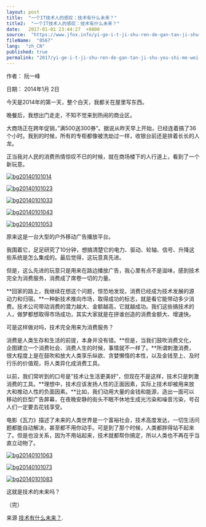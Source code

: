 ```yaml
---
layout: post
title:  "一个IT技术人的感叹：技术有什么未来？"
title2:  "一个IT技术人的感叹：技术有什么未来？"
date:   2017-01-01 23:44:27  +0800
source:  "https://www.jfox.info/yi-ge-i-t-ji-shu-ren-de-gan-tan-ji-shu-you-shi-me-wei-lai.html"
fileName:  "0567"
lang:  "zh_CN"
published: true
permalink: "2017/yi-ge-i-t-ji-shu-ren-de-gan-tan-ji-shu-you-shi-me-wei-lai.html"
---
```




作者： 阮一峰

日期： 2014年1月 2日

今天是2014年的第一天，整个白天，我都关在屋里写东西。

晚餐后，我想出门走走，不知不觉来到热闹的商业区。

大商场正在跨年促销，”满500送300券”。据说从昨天早上开始，已经连着搞了36个小时。我到的时候，所有的专柜都像被洗劫过一样，收银台前还是排着长长的人龙。

正当我对人民的消费热情惊叹不已的时候，就在商场楼下的人行道上，看到了一个新玩意。

[![bg20140101014](de797b8.jpg)](http://www.jfox.info/wp-content/uploads/2014/02/bg20140101014.jpg)

[![bg20140101023](d44bb8f.jpg)](http://www.jfox.info/wp-content/uploads/2014/02/bg20140101023.jpg)

[![bg20140101033](c04f85a.jpg)](http://www.jfox.info/wp-content/uploads/2014/02/bg20140101033.jpg)

[![bg20140101043](cc36a93.jpg)](http://www.jfox.info/wp-content/uploads/2014/02/bg20140101043.jpg)

[![bg20140101053](53ed345.jpg)](http://www.jfox.info/wp-content/uploads/2014/02/bg20140101053.jpg)

原来这是一台大型的户外移动广告播放平台。

我围着它，足足研究了10分钟，想搞清楚它的电力、驱动、轮轴、信号、升降这些系统是怎么集成的。最后觉得，这玩意真先进。

但是，这么先进的玩意只是用来在路边播放广告，我心里有点不是滋味，感到技术完全为消费服务，消费成了席卷一切的力量。

**回家的路上，我继续在想这个问题，惊恐地发现，消费已经成为技术发展的源动力和归宿。**一种新技术推向市场，取得成功的标志，就是看它能带动多少消费。技术公司带动消费的潜力越大、金额越高，它就越成功。我们这些搞技术的人，做梦都想取得市场成功，其实大家就是在拼谁创造的消费金额大、增速快。

可是这样做对吗，技术完全用来为消费服务？

消费是人类生存和生活的前提，本身并没有错。**但是，当我们鼓吹消费文化，企图建立一个消费社会、消费人生的时候，事情就不一样了。**所谓刺激消费，很大程度上是在鼓吹和放大人类享乐纵欲、贪婪懒惰的本性，以及金钱至上、及时行乐的价值观，将人类异化成消费工具。

以前，我们常听到的口号是”技术让生活更美好”，但现在不是这样，技术只是刺激消费的工具。**理想中，技术应该发扬人性的正面因素，实际上技术却被用来放大和推动人性的负面因素。**比如，我们动用大量的金钱和能源，造出一面可以移动的巨型广告屏幕，在夜晚安静的街头不眠不休地生成光污染和噪音污染，号召人们一定要去花钱享受。

电影《瓦力》描述了未来的人类世界是一个富裕社会，技术高度发达，一切生活问题都能自动解决，甚至都不用你动手。可是到了那个时候，人类都胖得站不起来了。但是也没关系，因为不用站起来，技术就都帮你搞定，所以人类也不再在乎当直立动物了。

[![bg20140101063](92aa726.jpg)](http://www.jfox.info/wp-content/uploads/2014/02/bg20140101063.jpg)

[![bg20140101073](be928f0.jpg)](http://www.jfox.info/wp-content/uploads/2014/02/bg20140101073.jpg)

[![bg20140101083](e6cf7d9.jpg)](http://www.jfox.info/wp-content/uploads/2014/02/bg20140101083.jpg)

这就是技术的未来吗？

（完）

来源 [技术有什么未来？](http://www.jfox.info/url.php?url=http%3A%2F%2Fwww.ruanyifeng.com%2Fblog%2F2014%2F01%2Ftechnology_s_future.html).
